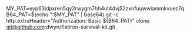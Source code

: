 MY_PAT=eyp63idpxren5qy2rwygm7hh4ut4dvj52zxnfuuwwiammkvuez7q
B64_PAT=$(echo ":$MY_PAT" | base64)
git -c http.extraHeader="Authorization: Basic ${B64_PAT}" clone git@github.com:dwyn/flatiron-survival-kit.git